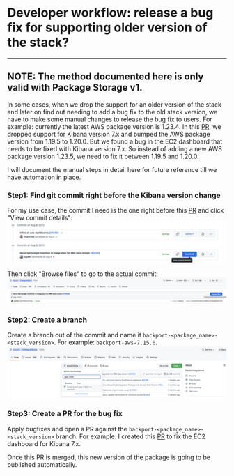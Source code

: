 # Developer workflow: release a bug fix for supporting older version of the stack?

---
**NOTE:**
The method documented here is only valid with Package Storage v1.
---

In some cases, when we drop the support for an older version of the stack and later on find
out needing to add a bug fix to the old stack version, we have to make some manual changes
to release the bug fix to users. For example: currently the latest AWS package version is
1.23.4. In this [PR](https://github.com/elastic/integrations/pull/3688), we dropped support
for Kibana version 7.x and bumped the AWS package version from 1.19.5 to 1.20.0. But we found
a bug in the EC2 dashboard that needs to be fixed with Kibana version 7.x. So instead of
adding a new AWS package version 1.23.5, we need to fix it between 1.19.5 and 1.20.0.

I will document the manual steps in detail here for future reference till we have automation
in place.

### Step1: Find git commit right before the Kibana version change
For my use case, the commit I need is the one right before this
[PR](https://github.com/elastic/integrations/pull/3688) and click "View commit details":
![alt text](./images/find_commit.png)

Then click "Browse files" to go to the actual commit:
![alt text](./images/browse_file.png)

### Step2: Create a branch
Create a branch out of the commit and name it `backport-<package_name>-<stack_version>`.
For example: `backport-aws-7.15.0`.
![alt text](./images/create_branch.png)

### Step3: Create a PR for the bug fix
Apply bugfixes and open a PR against the `backport-<package_name>-<stack_version>` branch.
For example: I created this [PR](https://github.com/elastic/integrations/pull/4162) to fix
the EC2 dashboard for Kibana 7.x.

Once this PR is merged, this new version of the package is going to be published automatically.
